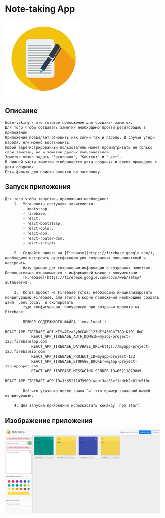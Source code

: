 # Note-taking App

<a href="https://github.com/leaderdsn/note-taking" title="logo-app"><img src="src/images/logo-app.jpg" width="250px"></a>
## Описание

    Note-taking - это готовое приложение для создания заметок.
    Для того чтобы создавать заметки необходимо пройти регитсрацию в приложении.
    Приложение позваляет обновить как логин так и пароль. В случае утери пароля, его можно востановить.
    Любой зарегистрированный пользователь может просматривать не только свои заметки, но и заметки других пользователей.
    Заметке можно задать "Заголовок", "Контент" и "Цвет". 
    В нижней части заметки отображается дата создания и время прошедшее с даты создания.
    Есть фильтр для поиска заметки по заголовку.

## Запуск приложения

    Для того чтобы запустить приложения необходимо:
        1.  Установить следующие зависимости:
            - bootstrap,
            - firebase,
            - react,
            - react-bootstrap,
            - react-color,
            - react-dom,
            - react-router-dom,
            - react-scripts.

        2.  Cоздайте проект на [Firebase](https://firebase.google.com/), необходимо настроить аунтефикацию для сохранения пользователей и настроить
            базу данных для сохранения информации о созданных заметках. Дополнительно ознакомиться с информацией можно в документаци 
            [Firebase](https://firebase.google.com/docs/web/setup?authuser=0).

        3.  Когда проект на Firebase готов, необходимо инициализировать конфигурацию Firebase, для этого в корне приложения необходимо создать файл `.env.local` и скопировать
            туда конфигурацию, полученную при создании проекта на Firebase. 

            ПРИМЕР СОДЕРЖИМОГО ФАЙЛА `.env.local`:
                REACT_APP_FIREBASE_API_KEY=AIzaSyDOCAbC123dEf456GhI789jKl01-MnO
                REACT_APP_FIREBASE_AUTH_DOMAIN=myapp-project-123.firebaseapp.com
                REACT_APP_FIREBASE_DATABASE_URL=https://myapp-project-123.firebaseio.com
                REACT_APP_FIREBASE_PROJECT_ID=myapp-project-123
                REACT_APP_FIREBASE_STORAGE_BUCKET=myapp-project-123.appspot.com
                REACT_APP_FIREBASE_MESSAGING_SENDER_ID=65211879809
                REACT_APP_FIREBASE_APP_ID=1:65211879909:web:3ae38ef1cdcb2e01fe5f0c

            Всё что указанно после знака `=` это пример значений вашей конфигурации.

        4. Для запуска приложения использовать команду `npm start`

## Изображение приложения

   <a href="#" title="screenshot-app"><img src="src/images/screenshot-app.jpg" width="600px"></a>

